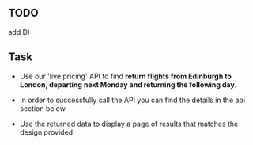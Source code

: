 ## TODO
add DI

## Task

- Use our 'live pricing' API to find **return flights from Edinburgh to London, departing next Monday and returning the following day**.

- In order to successfully call the API you can find the details in the api section below

- Use the returned data to display a page of results that matches the design provided.
